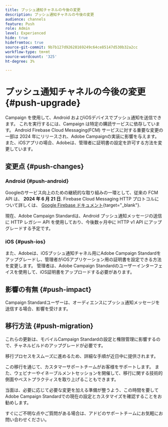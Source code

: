 ```yaml
---
title: プッシュ通知チャネルの今後の変更
description: プッシュ通知チャネルの今後の変更
audience: channels
feature: Push
role: Admin
level: Experienced
hide: true
hidefromtoc: true
source-git-commit: 9b7b127d92628169249c64ce85147d530b32a2cc
workflow-type: tm+mt
source-wordcount: '325'
ht-degree: 3%

---
```


# プッシュ通知チャネルの今後の変更 {#push-upgrade}

Campaign を使用して、Android およびiOSデバイスでプッシュ通知を送信できます。 これを実行するには、Campaign は特定の購読サービスに依存しています。 Android Firebase Cloud Messaging(FCM) サービスに対する重要な変更の一部は 2024 年にリリースされ、Adobe Campaignの実装に影響を与えます。 また、iOSアプリの場合、Adobeは、管理者に証明書の設定を許可する方法を変更しています。

## 変更点 {#push-changes}

### Android {#push-android}

Googleのサービス向上のための継続的な取り組みの一環として、従来の FCM API は、 **2024 年 6 月 21 日**. Firebase Cloud Messaging HTTP プロトコルについて詳しくは、 [Google Firebase ドキュメント](https://firebase.google.com/docs/cloud-messaging/http-server-ref){target="_blank"}.

現在、Adobe Campaign Standardは、Android プッシュ通知メッセージの送信に HTTP レガシー API を使用しており、今後数ヶ月中に HTTP v1 API にアップグレードする予定です。

### iOS {#push-ios}

また、Adobeは、iOSプッシュ通知チャネル用にAdobe Campaign Standardをアップグレードし、管理者がiOSアプリケーション用の証明書を設定できる方法を変更します。 管理者は、Adobe Campaign Standardのユーザーインターフェイスを使用して、iOS証明書をアップロードする必要があります。

## 影響の有無 {#push-impact}

Campaign Standardユーザーは、オーディエンスにプッシュ通知メッセージを送信する場合、影響を受けます。

## 移行方法 {#push-migration}

これらの更新は、モバイルCampaign Standardの設定と権限管理に影響するので、チャネルビルドのアップグレードが必要です。

移行プロセスをスムーズに進めるため、詳細な手順が近日中に提供されます。

この移行を通じて、カスタマーサポートチームがお客様をサポートします。 また、ウェビナーやイネーブルメントセッションを開催して、移行に関する技術的側面やベストプラクティスを取り上げることもできます。

当面は、必要に応じて必要な変更を加える準備が整うよう、この時間を要してAdobe Campaign Standardでの現在の設定とカスタマイズを確認することをお勧めします。

すぐにご不明な点やご質問がある場合は、アドビのサポートチームにお気軽にお問い合わせください。
